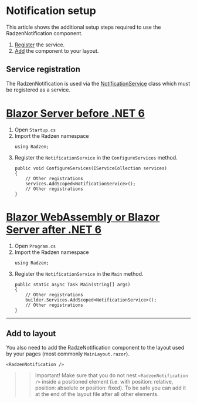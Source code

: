 # Notification setup
This article shows the additional setup steps required to use the RadzenNotification component.

1. [Register](#service-registration) the service.
1. [Add](#add-to-layout) the component to your layout.

## Service registration
The RadzenNotification is used via the [NotificationService](xref:Radzen.NotificationService) class which must be registered as a service.

# [Blazor Server before .NET 6](#tab/server-side)
1. Open `Startup.cs`
1. Import the Radzen namespace
   ```
   using Radzen;
   ```
1. Register the `NotificationService` in the `ConfigureServices` method.
   ```
   public void ConfigureServices(IServiceCollection services)
   {
       // Other registrations
       services.AddScoped<NotificationService>();
       // Other registrations
   }
   ```
# [Blazor WebAssembly or Blazor Server after .NET 6](#tab/client-side)
1. Open `Program.cs`
1. Import the Radzen namespace
   ```
   using Radzen;
   ```
1. Register the `NotificationService` in the `Main` method.
   ```
   public static async Task Main(string[] args)
   {
       // Other registrations
       builder.Services.AddScoped<NotificationService>();
       // Other registrations
   }
   ```
***
## Add to layout
You also need to add the RadzeNotification component to the layout used by your pages (most commonly `MainLayout.razor`).
```
<RadzenNotification />
```
>> Important! Make sure that you do not nest `<RadzenNotification />` inside a positioned element (i.e. with position: relative, position: absolute or position: fixed). To be safe you can add it at the end of the layout file after all other elements.
